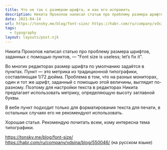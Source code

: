 ```yaml
---
title: Что не так с размером шрифта, и как его исправить
description: Никита Прокопов написал статью про проблему размера шрифтов, заданных с помощью пунктов
date: 2021-04-14
url: https://tonsky.me/blog/font-size/ https://habr.com/ru/company/vdsina/blog/550046/
tags:
  - typography
layout: layouts/post.njk
---
```

Никита Прокопов написал статью про проблему размера шрифтов, заданных с помощью пунктов, — "Font size is useless; let’s fix it".

Во многих редакторах размер шрифта по умолчанию задаётся в пунктах. Пункт — это метрика из традиционной типографики, составляющая 1/72 дюйма. Проблема в том, что на разных мониторах, один и тот же шрифт, заданный с помощью этой величины, выглядит по-разному. Поэтому для настройки текста в редакторах Никита предлагает использовать метрику, определяющую высоту заглавной буквы.

В вебе пункт подходит только для форматирования текста для печати, в остальных случаях его не рекомендуют использовать.

Хорошая статья. Рекомендую почитать всем, кому интересна тема типографики.

https://tonsky.me/blog/font-size/
https://habr.com/ru/company/vdsina/blog/550046/ (на русском языке)
